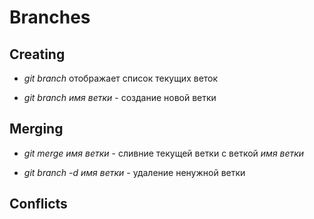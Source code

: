 # Branches

## Creating

* *git branch* отображает список текущих веток

* *git branch имя ветки* - создание новой ветки

## Merging

* *git merge имя ветки* - сливние текущей ветки с веткой *имя ветки*

* *git branch -d имя ветки* - удаление ненужной ветки

## Conflicts

